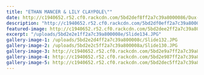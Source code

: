 ```yaml
---
title: "ETHAN MANCER & LILY CLAYPOLE\""
date: http://c1940652.r52.cf0.rackcdn.com/5bd2def8ff2a7c39a8000086/Dux-Artium-Male-Ethan-Mancer.jpg
description: "http://c1940652.r52.cf0.rackcdn.com/5bd2df0eff2a7c39a8000088/Dux-Artium-Female-Lily-Claypole.jpg"
featured-image: http://c1940652.r52.cf0.rackcdn.com/5bd2dee2ff2a7c39a8000084/Principals-Cup-for-Excellence-in-the-Arts-Abbey-Hocquard.jpg
excerpt: "/uploads/5bd2e2e1ff2a7c39a800008e/Slide134.JPG"
gallery-image-1: /uploads/5bd2e2d4ff2a7c39a800008c/Slide132.JPG
gallery-image-2: /uploads/5bd2e2c5ff2a7c39a800008a/Slide130.JPG
gallery-image-3: http://c1940652.r52.cf0.rackcdn.com/5bd2e9a7ff2a7c39a8000097/lILY-CLAYPOLE.jpg
gallery-image-4: http://c1940652.r52.cf0.rackcdn.com/5bd2e987ff2a7c39a8000094/LILY-CLAYPOLE-MOST-IMPOVED.jpg
gallery-image-5: http://c1940652.r52.cf0.rackcdn.com/5bd2dec5ff2a7c39a8000082/Award-winnners.jpg
---
```

